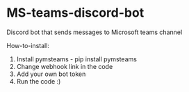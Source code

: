 # MS-teams-discord-bot
Discord bot that sends messages to Microsoft teams channel

How-to-install:
1. Install pymsteams - pip install pymsteams
2. Change webhook link in the code
3. Add your own bot token
4. Run the code :)
